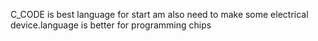 C_CODE
is best language for start
am also need to make some electrical device.language is better for programming chips 